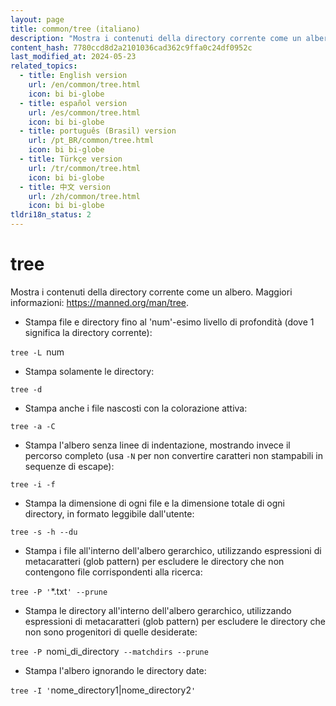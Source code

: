 ```yaml
---
layout: page
title: common/tree (italiano)
description: "Mostra i contenuti della directory corrente come un albero."
content_hash: 7780ccd8d2a2101036cad362c9ffa0c24df0952c
last_modified_at: 2024-05-23
related_topics:
  - title: English version
    url: /en/common/tree.html
    icon: bi bi-globe
  - title: español version
    url: /es/common/tree.html
    icon: bi bi-globe
  - title: português (Brasil) version
    url: /pt_BR/common/tree.html
    icon: bi bi-globe
  - title: Türkçe version
    url: /tr/common/tree.html
    icon: bi bi-globe
  - title: 中文 version
    url: /zh/common/tree.html
    icon: bi bi-globe
tldri18n_status: 2
---
```

# tree

Mostra i contenuti della directory corrente come un albero.
Maggiori informazioni: <https://manned.org/man/tree>.

- Stampa file e directory fino al 'num'-esimo livello di profondità (dove 1 significa la directory corrente):

`tree -L `<span class="tldr-var badge badge-pill bg-dark-lm bg-white-dm text-white-lm text-dark-dm font-weight-bold">num</span>

- Stampa solamente le directory:

`tree -d`

- Stampa anche i file nascosti con la colorazione attiva:

`tree -a -C`

- Stampa l'albero senza linee di indentazione, mostrando invece il percorso completo (usa `-N` per non convertire caratteri non stampabili in sequenze di escape):

`tree -i -f`

- Stampa la dimensione di ogni file e la dimensione totale di ogni directory, in formato leggibile dall'utente:

`tree -s -h --du`

- Stampa i file all'interno dell'albero gerarchico, utilizzando espressioni di metacaratteri (glob pattern) per escludere le directory che non contengono file corrispondenti alla ricerca:

`tree -P '`<span class="tldr-var badge badge-pill bg-dark-lm bg-white-dm text-white-lm text-dark-dm font-weight-bold">*.txt</span>`' --prune`

- Stampa le directory all'interno dell'albero gerarchico, utilizzando espressioni di metacaratteri (glob pattern) per escludere le directory che non sono progenitori di quelle desiderate:

`tree -P `<span class="tldr-var badge badge-pill bg-dark-lm bg-white-dm text-white-lm text-dark-dm font-weight-bold">nomi_di_directory</span>` --matchdirs --prune`

- Stampa l'albero ignorando le directory date:

`tree -I '`<span class="tldr-var badge badge-pill bg-dark-lm bg-white-dm text-white-lm text-dark-dm font-weight-bold">nome_directory1|nome_directory2</span>`'`
